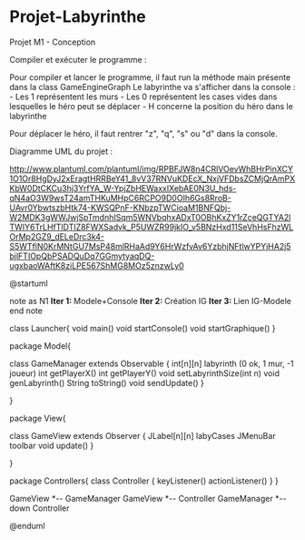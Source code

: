 # Projet-Labyrinthe
Projet M1 - Conception

Compiler et exécuter le programme :

Pour compiler et lancer le programme, il faut run la méthode main présente dans la class GameEngineGraph
Le labyrinthe va s'afficher dans la console :
        - Les 1 représentent les murs
        - Les 0 représentent les cases vides dans lesquelles le héro peut se déplacer
        - H concerne la position du héro dans le labyrinthe

Pour déplacer le héro, il faut rentrer "z", "q", "s" ou "d" dans la console.


Diagramme UML du projet :

http://www.plantuml.com/plantuml/img/RPBFJW8n4CRlVOevWhBHrPinXCY1O1Or8HgDyJ2xEragtHRRBeY41_8vV37RNVuKDEcX_NxjVFDbsZCMjQrAmPXKbW0DtCKCu3hj3YrfYA_W-YpjZbHEWaxxIXebAE0N3U_hds-qN4aO3W9wsT24amTHKuMHpC6RCPO9D0OIh6Gs8RroB-UAvr0YbwtszbHtk74-KWSQPnF-KNbzpTWCioaM1BNFQbj-W2MDK3gWWJwjSpTmdnhISqm5WNVbqhxADxT0OBhKxZY1rZceQGTYA2lTWIY6TrLHfTlDTIZ8FWXSadvk_P5UWZR99jkIO_v5BNzHxd11SeVhHsFhzWLOrMp2GZ9_dELeDrc3k4-S5WTflN0KrMNtGU7MsP48mlRHaAd9Y6HrWzfvAv6YzbhjNFtlwYPYjHA2j5bjlFTIOpQbPSADQuDq7GGmytyaqDQ-ugxbaoWAftK8ziLPE567ShMG8MOz5znzwLy0

@startuml

note as N1
  <b>Iter 1: </b>Modele+Console
  <b>Iter 2: </b>Création IG
  <b>Iter 3: </b>Lien IG-Modele
end note

class Launcher{
  void main()
  void startConsole()
  void startGraphique()
}

package Model{

class GameManager extends Observable {
  int[n][n] labyrinth (0 ok, 1 mur, -1 joueur)
  int getPlayerX()
  int getPlayerY()
  void setLabyrinthSize(int n)
  void genLabyrinth()
  String toString()
  void sendUpdate()
}

}

package View{

class GameView extends Observer {
   JLabel[n][n] labyCases
   JMenuBar toolbar
   void update()
}

}

package Controllers{
class Controller {
   keyListener()
   actionListener()
}
}

GameView *-- GameManager
GameView *-- Controller
GameManager *--down Controller

@enduml


